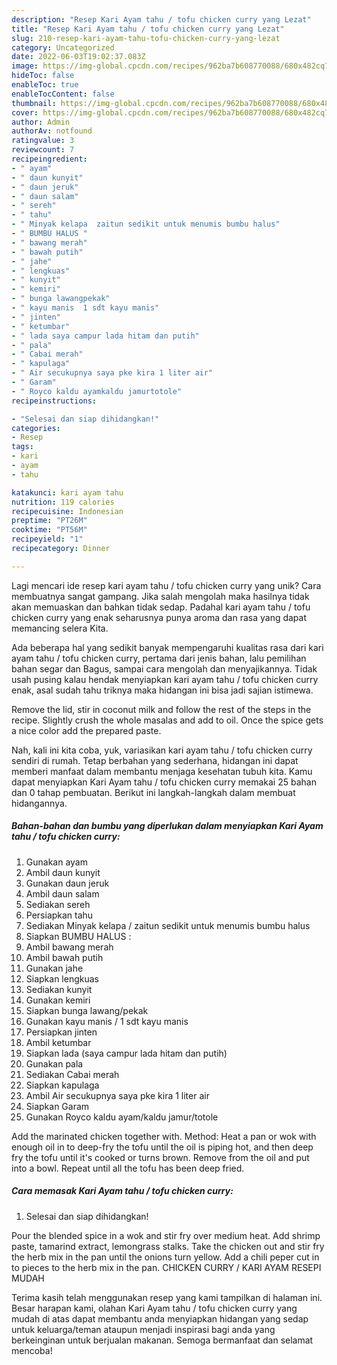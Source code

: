 ```yaml
---
description: "Resep Kari Ayam tahu / tofu chicken curry yang Lezat"
title: "Resep Kari Ayam tahu / tofu chicken curry yang Lezat"
slug: 210-resep-kari-ayam-tahu-tofu-chicken-curry-yang-lezat
category: Uncategorized
date: 2022-06-03T19:02:37.083Z
image: https://img-global.cpcdn.com/recipes/962ba7b608770088/680x482cq70/kari-ayam-tahu-tofu-chicken-curry-foto-resep-utama.jpg
hideToc: false
enableToc: true
enableTocContent: false
thumbnail: https://img-global.cpcdn.com/recipes/962ba7b608770088/680x482cq70/kari-ayam-tahu-tofu-chicken-curry-foto-resep-utama.jpg
cover: https://img-global.cpcdn.com/recipes/962ba7b608770088/680x482cq70/kari-ayam-tahu-tofu-chicken-curry-foto-resep-utama.jpg
author: Admin
authorAv: notfound
ratingvalue: 3
reviewcount: 7
recipeingredient:
- " ayam"
- " daun kunyit"
- " daun jeruk"
- " daun salam"
- " sereh"
- " tahu"
- " Minyak kelapa  zaitun sedikit untuk menumis bumbu halus"
- " BUMBU HALUS "
- " bawang merah"
- " bawah putih"
- " jahe"
- " lengkuas"
- " kunyit"
- " kemiri"
- " bunga lawangpekak"
- " kayu manis  1 sdt kayu manis"
- " jinten"
- " ketumbar"
- " lada saya campur lada hitam dan putih"
- " pala"
- " Cabai merah"
- " kapulaga"
- " Air secukupnya saya pke kira 1 liter air"
- " Garam"
- " Royco kaldu ayamkaldu jamurtotole"
recipeinstructions:

- "Selesai dan siap dihidangkan!"
categories:
- Resep
tags:
- kari
- ayam
- tahu

katakunci: kari ayam tahu 
nutrition: 119 calories
recipecuisine: Indonesian
preptime: "PT26M"
cooktime: "PT56M"
recipeyield: "1"
recipecategory: Dinner

---
```





Lagi mencari ide resep kari ayam tahu / tofu chicken curry yang unik? Cara membuatnya sangat gampang. Jika salah mengolah maka hasilnya tidak akan memuaskan dan bahkan tidak sedap. Padahal kari ayam tahu / tofu chicken curry yang enak seharusnya punya aroma dan rasa yang dapat memancing selera Kita.





Ada beberapa hal yang sedikit banyak mempengaruhi kualitas rasa dari kari ayam tahu / tofu chicken curry, pertama dari jenis bahan, lalu pemilihan bahan segar dan Bagus, sampai cara mengolah dan menyajikannya. Tidak usah pusing kalau hendak menyiapkan kari ayam tahu / tofu chicken curry enak,      asal sudah tahu triknya maka hidangan ini bisa jadi sajian istimewa.














Remove the lid, stir in coconut milk and follow the rest of the steps in the recipe. Slightly crush the whole masalas and add to oil. Once the spice gets a nice color add the prepared paste.






Nah, kali ini kita coba, yuk, variasikan kari ayam tahu / tofu chicken curry sendiri di rumah. Tetap berbahan yang sederhana, hidangan ini dapat memberi manfaat dalam membantu menjaga kesehatan tubuh kita. Kamu dapat menyiapkan Kari Ayam tahu / tofu chicken curry memakai 25 bahan dan 0 tahap pembuatan. Berikut ini langkah-langkah dalam membuat hidangannya.

<!--inarticleads1-->

##### Bahan-bahan dan bumbu yang diperlukan dalam menyiapkan Kari Ayam tahu / tofu chicken curry:

1. Gunakan  ayam
1. Ambil  daun kunyit
1. Gunakan  daun jeruk
1. Ambil  daun salam
1. Sediakan  sereh
1. Persiapkan  tahu
1. Sediakan  Minyak kelapa / zaitun sedikit untuk menumis bumbu halus
1. Siapkan  BUMBU HALUS :
1. Ambil  bawang merah
1. Ambil  bawah putih
1. Gunakan  jahe
1. Siapkan  lengkuas
1. Sediakan  kunyit
1. Gunakan  kemiri
1. Siapkan  bunga lawang/pekak
1. Gunakan  kayu manis / 1 sdt kayu manis
1. Persiapkan  jinten
1. Ambil  ketumbar
1. Siapkan  lada (saya campur lada hitam dan putih)
1. Gunakan  pala
1. Sediakan  Cabai merah
1. Siapkan  kapulaga
1. Ambil  Air secukupnya saya pke kira 1 liter air
1. Siapkan  Garam
1. Gunakan  Royco kaldu ayam/kaldu jamur/totole


Add the marinated chicken together with. Method: Heat a pan or wok with enough oil in to deep-fry the tofu until the oil is piping hot, and then deep fry the tofu until it&#39;s cooked or turns brown. Remove from the oil and put into a bowl. Repeat until all the tofu has been deep fried. 

<!--inarticleads2-->

##### Cara memasak Kari Ayam tahu / tofu chicken curry:


1. Selesai dan siap dihidangkan!

Pour the blended spice in a wok and stir fry over medium heat. Add shrimp paste, tamarind extract, lemongrass stalks. Take the chicken out and stir fry the herb mix in the pan until the onions turn yellow. Add a chili peper cut in to pieces to the herb mix in the pan. CHICKEN CURRY / KARI AYAM RESEPI MUDAH 

Terima kasih telah menggunakan resep yang kami tampilkan di halaman ini. Besar harapan kami, olahan Kari Ayam tahu / tofu chicken curry yang mudah di atas dapat membantu anda menyiapkan hidangan yang sedap untuk keluarga/teman ataupun menjadi inspirasi bagi anda yang berkeinginan untuk berjualan makanan. Semoga bermanfaat dan selamat mencoba!
